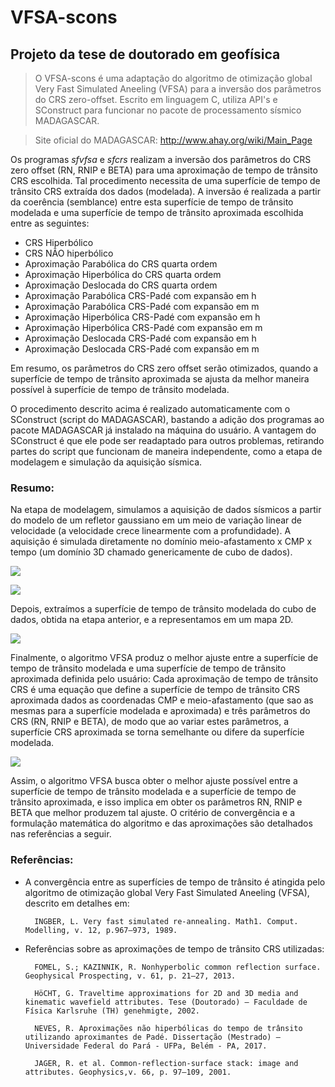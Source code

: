 # VFSA-scons 
## Projeto da tese de doutorado em geofísica

>O VFSA-scons é uma adaptação do algoritmo de otimização global Very Fast Simulated Aneeling (VFSA) para a inversão 
>dos parâmetros do CRS zero-offset. Escrito em linguagem C, utiliza API's e SConstruct para funcionar no 
>pacote de processamento sísmico MADAGASCAR.

>Site oficial do MADAGASCAR: http://www.ahay.org/wiki/Main_Page

Os programas _sfvfsa_ e _sfcrs_ realizam a inversão dos parâmetros do CRS zero offset (RN, RNIP e BETA) 
para uma aproximação de tempo de trânsito CRS escolhida. 
Tal procedimento necessita de uma superfície de tempo de trânsito CRS extraída dos dados (modelada). 
A inversão é realizada a partir da coerência (semblance) entre esta superfície de tempo de trânsito modelada 
e uma superfície de tempo de trânsito aproximada escolhida entre as seguintes: 

* CRS Hiperbólico 
* CRS NÃO hiperbólico
* Aproximação Parabólica do CRS quarta ordem
* Aproximação Hiperbólica do CRS quarta ordem
* Aproximação Deslocada do CRS quarta ordem
* Aproximação Parabólica CRS-Padé com expansão em h
* Aproximação Parabólica CRS-Padé com expansão em m
* Aproximação Hiperbólica CRS-Padé com expansão em h
* Aproximação Hiperbólica CRS-Padé com expansão em m
* Aproximação Deslocada CRS-Padé com expansão em h
* Aproximação Deslocada CRS-Padé com expansão em m

Em resumo, os parâmetros do CRS zero offset serão otimizados, 
quando a superfície de tempo de trânsito aproximada se ajusta da melhor maneira possível 
à superfície de tempo de trânsito modelada.

O procedimento descrito acima é realizado automaticamente com o SConstruct (script do MADAGASCAR), bastando a adição dos 
programas ao pacote MADAGASCAR já instalado na máquina do usuário. A vantagem do SConstruct é que ele pode ser readaptado
para outros problemas, retirando partes do script que funcionam de maneira independente, como a etapa de modelagem e
simulação da aquisição sísmica.

### Resumo:

Na etapa de modelagem, simulamos a aquisição de dados sísmicos a partir do modelo de um refletor gaussiano 
em um meio de variação linear de velocidade (a velocidade crece linearmente com a profundidade). A aquisição
é simulada diretamente no domínio meio-afastamento x CMP x tempo (um domínio 3D chamado genericamente de cubo de dados).

![](https://raw.githubusercontent.com/Dirack/Images/master/dome.jpeg)

![](https://raw.githubusercontent.com/Dirack/Images/master/data.jpeg)

Depois, extraímos a superfície de tempo de trânsito modelada do cubo de dados, obtida na etapa anterior, e a representamos 
em um mapa 2D.

![](https://raw.githubusercontent.com/Dirack/Images/master/pick.jpeg)

Finalmente, o algoritmo VFSA produz o melhor ajuste entre a superfície de tempo de trânsito modelada e uma superfície de
tempo de trânsito aproximada definida pelo usuário: Cada aproximação de tempo de trânsito CRS é uma equação que define
a superfície de tempo de trânsito CRS aproximada dados as coordenadas CMP e meio-afastamento (que sao as mesmas para a 
superfície modelada e aproximada) e três parâmetros do CRS (RN, RNIP e BETA), de modo que ao variar estes parâmetros,
a superfície CRS aproximada se torna semelhante ou difere da superfície modelada.

![](https://raw.githubusercontent.com/Dirack/Images/master/err-0.jpeg)

Assim, o algoritmo VFSA busca obter o melhor ajuste possível entre a superfície de tempo de trânsito modelada e a superfície
de tempo de trânsito aproximada, e isso implica em obter os parâmetros RN, RNIP e BETA que melhor produzem tal ajuste. O
critério de convergência e a formulação matemática do algoritmo e das aproximações são detalhados nas referências a seguir.

### Referências:

* A convergência entre as superfícies de tempo de trânsito 
é atingida pelo algoritmo de otimização global Very Fast Simulated Aneeling (VFSA), descrito em detalhes em: 

		INGBER, L. Very fast simulated re-annealing. Math1. Comput. Modelling, v. 12, p.967–973, 1989.

* Referências sobre as aproximações de tempo de trânsito CRS utilizadas:

		FOMEL, S.; KAZINNIK, R. Nonhyperbolic common reflection surface. Geophysical Prospecting, v. 61, p. 21–27, 2013.

		HöCHT, G. Traveltime approximations for 2D and 3D media and kinematic wavefield attributes. Tese (Doutorado) — Faculdade de Física Karlsruhe (TH) genehmigte, 2002.

		NEVES, R. Aproximações não hiperbólicas do tempo de trânsito utilizando aproximantes de Padé. Dissertação (Mestrado) — Universidade Federal do Pará - UFPa, Belém - PA, 2017.

		JAGER, R. et al. Common-reflection-surface stack: image and attributes. Geophysics,v. 66, p. 97–109, 2001.
